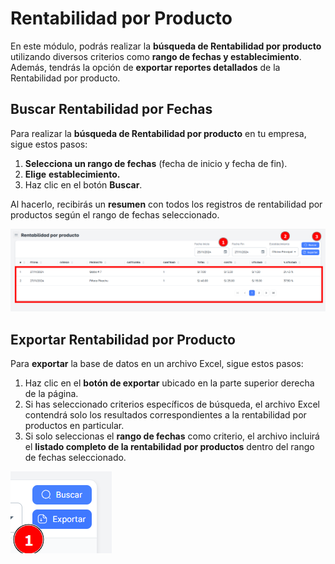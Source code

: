 # Rentabilidad por Producto

En este módulo, podrás realizar la **búsqueda de Rentabilidad por producto** utilizando diversos criterios como **rango de fechas y establecimiento**. Además, tendrás la opción de **exportar reportes detallados** de la Rentabilidad por producto.

## Buscar Rentabilidad por Fechas

Para realizar la **búsqueda de Rentabilidad por producto** en tu empresa, sigue estos pasos:

1. **Selecciona un rango de fechas** (fecha de inicio y fecha de fin).
2. **Elige** **establecimiento.**
3. Haz clic en el botón **Buscar**.

Al hacerlo, recibirás un **resumen** con todos los registros de rentabilidad por productos según el rango de fechas seleccionado.

![rentaP1](./img5/rentaP1.png)

## Exportar Rentabilidad por Producto

Para **exportar** la base de datos en un archivo Excel, sigue estos pasos:

1. Haz clic en el **botón de exportar** ubicado en la parte superior derecha de la página.
2. Si has seleccionado criterios específicos de búsqueda, el archivo Excel contendrá solo los resultados correspondientes a la rentabilidad por productos en particular.
3. Si solo seleccionas el **rango de fechas** como criterio, el archivo incluirá el **listado completo de la rentabilidad por productos** dentro del rango de fechas seleccionado.

![rentaP2](./img5/rentaP2.png)
